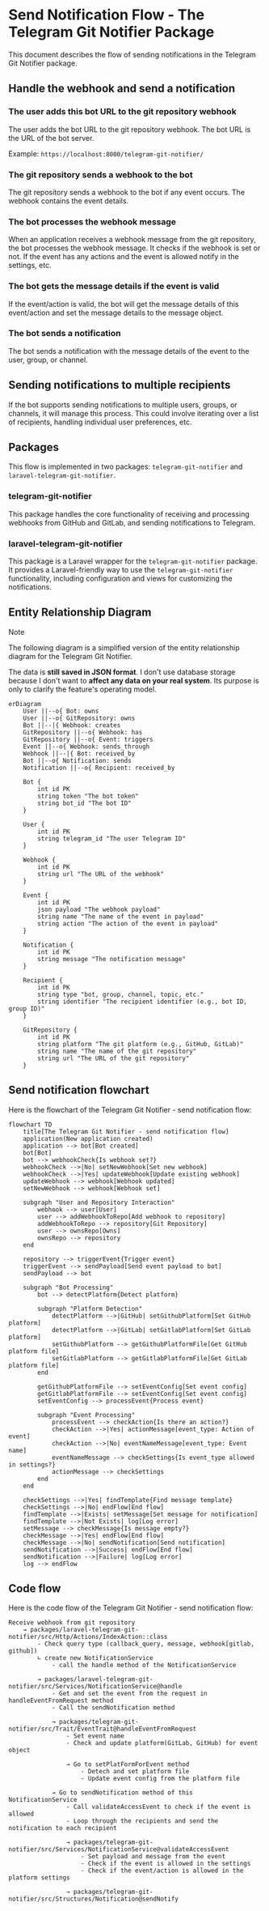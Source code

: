 # Send Notification Flow - The Telegram Git Notifier Package

This document describes the flow of sending notifications in the Telegram Git Notifier package.

## Handle the webhook and send a notification

### The user adds this bot URL to the git repository webhook

The user adds the bot URL to the git repository webhook. The bot URL is the URL of the bot server.

Example: `https://localhost:8000/telegram-git-notifier/`

### The git repository sends a webhook to the bot

The git repository sends a webhook to the bot if any event occurs. The webhook contains the event details.

### The bot processes the webhook message

When an application receives a webhook message from the git repository, the bot processes the webhook message.
It checks if the webhook is set or not. If the event has any actions and the event is allowed notify in the settings,
etc.

### The bot gets the message details if the event is valid

If the event/action is valid, the bot will get the message details of this event/action and set the message details to
the message
object.

### The bot sends a notification

The bot sends a notification with the message details of the event to the user, group, or channel.

## Sending notifications to multiple recipients

If the bot supports sending notifications to multiple users, groups, or channels, it will manage this process. This
could involve iterating over a list of recipients, handling individual user preferences, etc.

## Packages

This flow is implemented in two packages: `telegram-git-notifier` and `laravel-telegram-git-notifier`.

### telegram-git-notifier

This package handles the core functionality of receiving and processing webhooks from GitHub and GitLab, and sending
notifications to Telegram.

### laravel-telegram-git-notifier

This package is a Laravel wrapper for the `telegram-git-notifier` package. It provides a Laravel-friendly way to use
the `telegram-git-notifier` functionality, including configuration and views for customizing the notifications.

## Entity Relationship Diagram

> [!NOTE]
> The following diagram is a simplified version of the entity relationship diagram for the Telegram Git Notifier.
>
> The data is **still saved in JSON format**. I don't use database storage because I don't want to **affect any data on
your real system**. Its purpose is only to clarify the feature's operating model.

```mermaid
erDiagram
    User ||--o{ Bot: owns
    User ||--o{ GitRepository: owns
    Bot ||--|{ Webhook: creates
    GitRepository ||--o{ Webhook: has
    GitRepository ||--o{ Event: triggers
    Event ||--o{ Webhook: sends_through
    Webhook ||--|{ Bot: received_by
    Bot ||--o{ Notification: sends
    Notification ||--o{ Recipient: received_by

    Bot {
        int id PK
        string token "The bot token"
        string bot_id "The bot ID"
    }

    User {
        int id PK
        string telegram_id "The user Telegram ID"
    }

    Webhook {
        int id PK
        string url "The URL of the webhook"
    }

    Event {
        int id PK
        json payload "The webhook payload"
        string name "The name of the event in payload"
        string action "The action of the event in payload"
    }

    Notification {
        int id PK
        string message "The notification message"
    }

    Recipient {
        int id PK
        string type "bot, group, channel, topic, etc."
        string identifier "The recipient identifier (e.g., bot ID, group ID)"
    }

    GitRepository {
        int id PK
        string platform "The git platform (e.g., GitHub, GitLab)"
        string name "The name of the git repository"
        string url "The URL of the git repository"
    }
```

## Send notification flowchart

Here is the flowchart of the Telegram Git Notifier - send notification flow:

```mermaid
flowchart TD
    title[The Telegram Git Notifier - send notification flow]
    application(New application created)
    application --> bot[Bot created]
    bot[Bot]
    bot --> webhookCheck{Is webhook set?}
    webhookCheck -->|No| setNewWebhook[Set new webhook]
    webhookCheck -->|Yes| updateWebhook[Update existing webhook]
    updateWebhook --> webhook[Webhook updated]
    setNewWebhook --> webhook[Webhook set]

    subgraph "User and Repository Interaction"
        webhook --> user[User]
        user --> addWebhookToRepo[Add webhook to repository]
        addWebhookToRepo --> repository[Git Repository]
        user --> ownsRepo[Owns]
        ownsRepo --> repository
    end

    repository --> triggerEvent{Trigger event}
    triggerEvent --> sendPayload[Send event payload to bot]
    sendPayload --> bot

    subgraph "Bot Processing"
        bot --> detectPlatform{Detect platform}

        subgraph "Platform Detection"
            detectPlatform -->|GitHub| setGithubPlatform[Set GitHub platform]
            detectPlatform -->|GitLab| setGitlabPlatform[Set GitLab platform]
            setGithubPlatform --> getGithubPlatformFile[Get GitHub platform file]
            setGitlabPlatform --> getGitlabPlatformFile[Get GitLab platform file]
        end

        getGithubPlatformFile --> setEventConfig[Set event config]
        getGitlabPlatformFile --> setEventConfig[Set event config]
        setEventConfig --> processEvent{Process event}

        subgraph "Event Processing"
            processEvent --> checkAction{Is there an action?}
            checkAction -->|Yes| actionMessage[event_type: Action of event]
            checkAction -->|No| eventNameMessage[event_type: Event name]
            eventNameMessage --> checkSettings{Is event_type allowed in settings?}
            actionMessage --> checkSettings
        end
    end

    checkSettings -->|Yes| findTemplate{Find message template}
    checkSettings -->|No| endFlow[End flow]
    findTemplate -->|Exists| setMessage[Set message for notification]
    findTemplate -->|Not Exists| log[Log error]
    setMessage --> checkMessage{Is message empty?}
    checkMessage -->|Yes| endFlow[End flow]
    checkMessage -->|No| sendNotification[Send notification]
    sendNotification -->|Success| endFlow[End flow]
    sendNotification -->|Failure| log[Log error]
    log --> endFlow
```

## Code flow

Here is the code flow of the Telegram Git Notifier - send notification flow:

```plaintext
Receive webhook from git repository
    → packages/laravel-telegram-git-notifier/src/Http/Actions/IndexAction::class
        - Check query type (callback_query, message, webhook[gitlab, github])
        ∟ create new NotificationService
            - call the handle method of the NotificationService
        
        → packages/laravel-telegram-git-notifier/src/Services/NotificationService@handle
            - Get and set the event from the request in handleEventFromRequest method
            - Call the sendNotification method
            
            → packages/telegram-git-notifier/src/Trait/EventTrait@handleEventFromRequest
                - Set event name
                - Check and update platform(GitLab, GitHub) for event object
                
                → Go to setPlatFormForEvent method
                    - Detech and set platform file
                    - Update event config from the platform file
                    
            → Go to sendNotification method of this NotificationService
                - Call validateAccessEvent to check if the event is allowed
                - Loop through the recipients and send the notification to each recipient
                
                → packages/telegram-git-notifier/src/Services/NotificationService@validateAccessEvent
                    - Set payload and message from the event
                    - Check if the event is allowed in the settings
                    - Check if the event/action is allowed in the platform settings
            
                → packages/telegram-git-notifier/src/Structures/Notification@sendNotify
```

